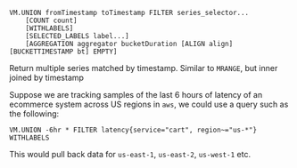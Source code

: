 ```
VM.UNION fromTimestamp toTimestamp FILTER series_selector...
    [COUNT count]
    [WITHLABELS]
    [SELECTED_LABELS label...]
    [AGGREGATION aggregator bucketDuration [ALIGN align] [BUCKETTIMESTAMP bt] EMPTY]
```

Return multiple series matched by timestamp. Similar to `MRANGE`, but inner joined by timestamp

Suppose we are tracking samples of the last 6 hours of latency of an ecommerce system across US regions in `aws`,
we could use a query such as the following:

```aiignore
VM.UNION -6hr * FILTER latency{service="cart", region~="us-*"} WITHLABELS
```
This would pull back data for `us-east-1`, `us-east-2`, `us-west-1` etc. 
